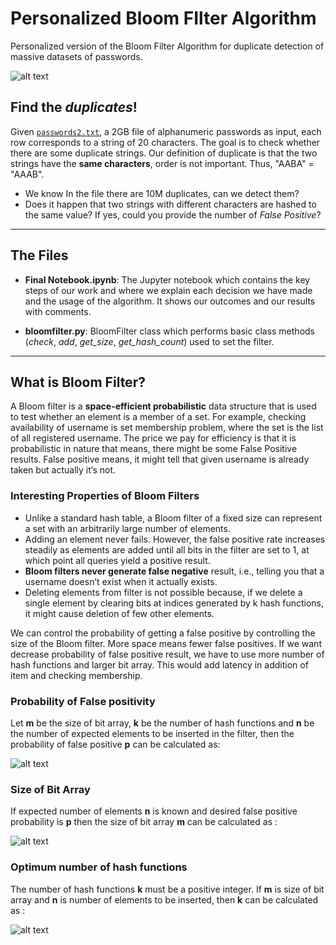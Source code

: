 # Personalized Bloom FIlter Algorithm
Personalized version of the Bloom Filter Algorithm for duplicate detection of massive datasets of passwords.

![alt text](https://miro.medium.com/max/1838/1*HKQtaB1_m6Bt7xqTKr-HXg.png)

## Find the ***duplicates***!

Given [`passwords2.txt`](https://drive.google.com/open?id=1wTmOU-yqk4qdQYg42AquhzgpNGrRA96d), a 2GB file of alphanumeric passwords as input, each row corresponds to a string of 20 characters. The goal is to check whether there are some duplicate strings. Our definition of duplicate is that the two strings have the __same characters__, order is not important. Thus, "AABA" = "AAAB".

* We know In the file there are 10M duplicates, can we detect them?
* Does it happen that two strings with different characters are hashed to the same value? If yes, could you provide the number of *False Positive*?

____
## The Files

* **Final Notebook.ipynb**: The Jupyter notebook which contains the key steps of our work and where we explain each decision we have made and the usage of the algorithm. It shows our outcomes and our results with comments.

* **bloomfilter.py**: BloomFilter class which performs basic class methods (*check*, *add*, *get_size*, *get_hash_count*) used to set the filter.
____

## What is Bloom Filter?

A Bloom filter is a **space-efficient probabilistic** data structure that is used to test whether an element is a member of a set. For example, checking availability of username is set membership problem, where the set is the list of all registered username. The price we pay for efficiency is that it is probabilistic in nature that means, there might be some False Positive results. False positive means, it might tell that given username is already taken but actually it’s not.

### Interesting Properties of Bloom Filters

* Unlike a standard hash table, a Bloom filter of a fixed size can represent a set with an arbitrarily large number of elements.
* Adding an element never fails. However, the false positive rate increases steadily as elements are added until all bits in the filter are set to 1, at which point all queries yield a positive result.
* **Bloom filters never generate false negative** result, i.e., telling you that a username doesn’t exist when it actually exists.
* Deleting elements from filter is not possible because, if we delete a single element by clearing bits at indices generated by k hash functions, it might cause deletion of few other elements.

We can control the probability of getting a false positive by controlling the size of the Bloom filter. More space means fewer false positives. If we want decrease probability of false positive result, we have to use more number of hash functions and larger bit array. This would add latency in addition of item and checking membership.

### Probability of False positivity
Let **m** be the size of bit array, **k** be the number of hash functions and **n** be the number of expected elements to be inserted in the filter, then the probability of false positive **p** can be calculated as:

![alt text](https://www.geeksforgeeks.org/wp-content/ql-cache/quicklatex.com-78e77c34323cfb8afff2a80c0e91b26d_l3.svg)

### Size of Bit Array
 If expected number of elements **n** is known and desired false positive probability is **p** then the size of bit array **m** can be calculated as :

![alt text](https://www.geeksforgeeks.org/wp-content/ql-cache/quicklatex.com-8a21b35f5419f7968aafd408590b37bd_l3.svg)

### Optimum number of hash functions
The number of hash functions **k** must be a positive integer. If **m** is size of bit array and **n** is number of elements to be inserted, then **k** can be calculated as :

![alt text](https://www.geeksforgeeks.org/wp-content/ql-cache/quicklatex.com-88930c4f1e1c21cd0ce0569adbddde16_l3.svg)
